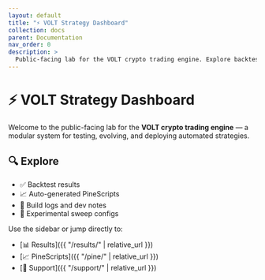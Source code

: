 ```yaml
---
layout: default
title: "⚡ VOLT Strategy Dashboard"
collection: docs
parent: Documentation
nav_order: 0
description: >
  Public-facing lab for the VOLT crypto trading engine. Explore backtests, PineScripts, strategy sweeps, and dev logs.
---
```


# ⚡ VOLT Strategy Dashboard

Welcome to the public-facing lab for the **VOLT crypto trading engine** — a modular system for testing, evolving, and deploying automated strategies.

## 🔍 Explore

- ✅ Backtest results
- 📈 Auto-generated PineScripts
- 🧠 Build logs and dev notes
- 🧪 Experimental sweep configs

Use the sidebar or jump directly to:

- [📊 Results]({{ "/results/" | relative_url }})
- [📈 PineScripts]({{ "/pine/" | relative_url }})
- [🙌 Support]({{ "/support/" | relative_url }})
